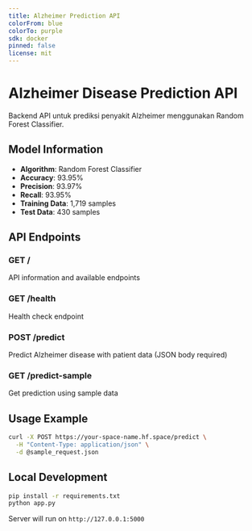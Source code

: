 ```yaml
---
title: Alzheimer Prediction API
colorFrom: blue
colorTo: purple
sdk: docker
pinned: false
license: mit
---
```


# Alzheimer Disease Prediction API

Backend API untuk prediksi penyakit Alzheimer menggunakan Random Forest Classifier.

## Model Information

- **Algorithm**: Random Forest Classifier
- **Accuracy**: 93.95%
- **Precision**: 93.97%
- **Recall**: 93.95%
- **Training Data**: 1,719 samples
- **Test Data**: 430 samples

## API Endpoints

### GET /
API information and available endpoints

### GET /health
Health check endpoint

### POST /predict
Predict Alzheimer disease with patient data (JSON body required)

### GET /predict-sample
Get prediction using sample data

## Usage Example

```bash
curl -X POST https://your-space-name.hf.space/predict \
  -H "Content-Type: application/json" \
  -d @sample_request.json
```

## Local Development

```bash
pip install -r requirements.txt
python app.py
```

Server will run on `http://127.0.0.1:5000`
